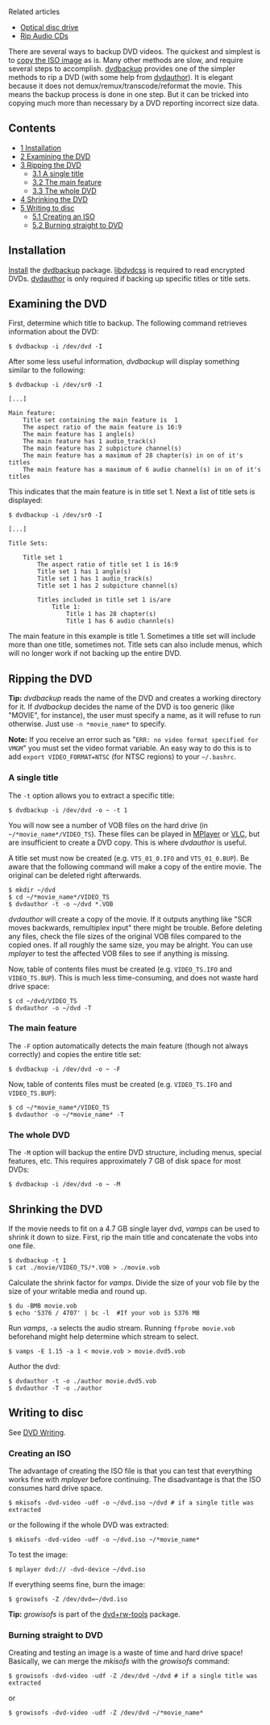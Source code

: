 Related articles

*   [Optical disc drive](/index.php/Optical_disc_drive "Optical disc drive")
*   [Rip Audio CDs](/index.php/Rip_Audio_CDs "Rip Audio CDs")

There are several ways to backup DVD videos. The quickest and simplest is to [copy the ISO image](/index.php/Optical_disc_drive#Creating_an_ISO_image_from_a_CD.2C_DVD.2C_or_BD "Optical disc drive") as is. Many other methods are slow, and require several steps to accomplish. [dvdbackup](http://dvdbackup.sourceforge.net/) provides one of the simpler methods to rip a DVD (with some help from [dvdauthor](http://dvdauthor.sourceforge.net/)). It is elegant because it does not demux/remux/transcode/reformat the movie. This means the backup process is done in one step. But it can be tricked into copying much more than necessary by a DVD reporting incorrect size data.

## Contents

*   [1 Installation](#Installation)
*   [2 Examining the DVD](#Examining_the_DVD)
*   [3 Ripping the DVD](#Ripping_the_DVD)
    *   [3.1 A single title](#A_single_title)
    *   [3.2 The main feature](#The_main_feature)
    *   [3.3 The whole DVD](#The_whole_DVD)
*   [4 Shrinking the DVD](#Shrinking_the_DVD)
*   [5 Writing to disc](#Writing_to_disc)
    *   [5.1 Creating an ISO](#Creating_an_ISO)
    *   [5.2 Burning straight to DVD](#Burning_straight_to_DVD)

## Installation

[Install](/index.php/Install "Install") the [dvdbackup](https://www.archlinux.org/packages/?name=dvdbackup) package. [libdvdcss](https://www.archlinux.org/packages/?name=libdvdcss) is required to read encrypted DVDs. [dvdauthor](https://www.archlinux.org/packages/?name=dvdauthor) is only required if backing up specific titles or title sets.

## Examining the DVD

First, determine which title to backup. The following command retrieves information about the DVD:

```
$ dvdbackup -i /dev/dvd -I

```

After some less useful information, *dvdbackup* will display something similar to the following:

```
$ dvdbackup -i /dev/sr0 -I

```

```
[...]

Main feature:
	Title set containing the main feature is  1
	The aspect ratio of the main feature is 16:9
	The main feature has 1 angle(s)
	The main feature has 1 audio_track(s)
	The main feature has 2 subpicture channel(s)
	The main feature has a maximum of 28 chapter(s) in on of it's titles
	The main feature has a maximum of 6 audio channel(s) in on of it's titles

```

This indicates that the main feature is in title set 1\. Next a list of title sets is displayed:

```
$ dvdbackup -i /dev/sr0 -I

```

```
[...]

Title Sets:

	Title set 1
		The aspect ratio of title set 1 is 16:9
		Title set 1 has 1 angle(s)
		Title set 1 has 1 audio_track(s)
		Title set 1 has 2 subpicture channel(s)

		Titles included in title set 1 is/are
			Title 1:
				Title 1 has 28 chapter(s)
				Title 1 has 6 audio channle(s)

```

The main feature in this example is title 1\. Sometimes a title set will include more than one title, sometimes not. Title sets can also include menus, which will no longer work if not backing up the entire DVD.

## Ripping the DVD

**Tip:** *dvdbackup* reads the name of the DVD and creates a working directory for it. If *dvdbackup* decides the name of the DVD is too generic (like "MOVIE", for instance), the user must specify a name, as it will refuse to run otherwise. Just use `-n *movie_name*` to specify.

**Note:** If you receive an error such as "`ERR: no video format specified for VMGM`" you must set the video format variable. An easy way to do this is to add `export VIDEO_FORMAT=NTSC` (for NTSC regions) to your `~/.bashrc`.

### A single title

The `-t` option allows you to extract a specific title:

```
$ dvdbackup -i /dev/dvd -o ~ -t 1

```

You will now see a number of VOB files on the hard drive (in `~/*movie_name*/VIDEO_TS`). These files can be played in [MPlayer](/index.php/MPlayer "MPlayer") or [VLC](/index.php/VLC "VLC"), but are insufficient to create a DVD copy. This is where *dvdauthor* is useful.

A title set must now be created (e.g. `VTS_01_0.IFO` and `VTS_01_0.BUP`). Be aware that the following command will make a copy of the entire movie. The original can be deleted right afterwards.

```
$ mkdir ~/dvd
$ cd ~/*movie_name*/VIDEO_TS
$ dvdauthor -t -o ~/dvd *.VOB

```

*dvdauthor* will create a copy of the movie. If it outputs anything like "SCR moves backwards, remultiplex input" there might be trouble. Before deleting any files, check the file sizes of the original VOB files compared to the copied ones. If all roughly the same size, you may be alright. You can use *mplayer* to test the affected VOB files to see if anything is missing.

Now, table of contents files must be created (e.g. `VIDEO_TS.IFO` and `VIDEO_TS.BUP`). This is much less time-consuming, and does not waste hard drive space:

```
$ cd ~/dvd/VIDEO_TS
$ dvdauthor -o ~/dvd -T

```

### The main feature

The `-F` option automatically detects the main feature (though not always correctly) and copies the entire title set:

```
$ dvdbackup -i /dev/dvd -o ~ -F

```

Now, table of contents files must be created (e.g. `VIDEO_TS.IFO` and `VIDEO_TS.BUP`):

```
$ cd ~/*movie_name*/VIDEO_TS
$ dvdauthor -o ~/*movie_name* -T

```

### The whole DVD

The `-M` option will backup the entire DVD structure, including menus, special features, etc. This requires approximately 7 GB of disk space for most DVDs:

```
$ dvdbackup -i /dev/dvd -o ~ -M

```

## Shrinking the DVD

If the movie needs to fit on a 4.7 GB single layer dvd, *vamps* can be used to shrink it down to size. First, rip the main title and concatenate the vobs into one file.

```
$ dvdbackup -t 1 
$ cat ./movie/VIDEO_TS/*.VOB > ./movie.vob

```

Calculate the shrink factor for *vamps*. Divide the size of your vob file by the size of your writable media and round up.

```
$ du -BMB movie.vob
$ echo '5376 / 4707' | bc -l  #If your vob is 5376 MB

```

Run *vamps*, `-a` selects the audio stream. Running `ffprobe movie.vob` beforehand might help determine which stream to select.

```
$ vamps -E 1.15 -a 1 < movie.vob > movie.dvd5.vob

```

Author the dvd:

```
$ dvdauthor -t -o ./author movie.dvd5.vob
$ dvdauthor -T -o ./author

```

## Writing to disc

See [DVD Writing](/index.php/DVD_Writing "DVD Writing").

### Creating an ISO

The advantage of creating the ISO file is that you can test that everything works fine with *mplayer* before continuing. The disadvantage is that the ISO consumes hard drive space.

```
$ mkisofs -dvd-video -udf -o ~/dvd.iso ~/dvd # if a single title was extracted

```

or the following if the whole DVD was extracted:

```
$ mkisofs -dvd-video -udf -o ~/dvd.iso ~/*movie_name*

```

To test the image:

```
$ mplayer dvd:// -dvd-device ~/dvd.iso

```

If everything seems fine, burn the image:

```
$ growisofs -Z /dev/dvd=~/dvd.iso

```

**Tip:** *growisofs* is part of the [dvd+rw-tools](https://www.archlinux.org/packages/?name=dvd%2Brw-tools) package.

### Burning straight to DVD

Creating and testing an image is a waste of time and hard drive space! Basically, we can merge the *mkisofs* with the *growisofs* command:

```
$ growisofs -dvd-video -udf -Z /dev/dvd ~/dvd # if a single title was extracted

```

or

```
$ growisofs -dvd-video -udf -Z /dev/dvd ~/*movie_name*

```